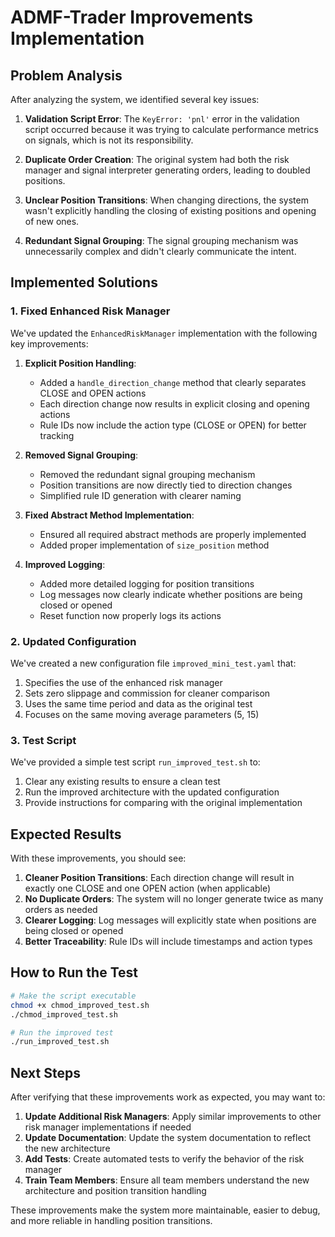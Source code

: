 # ADMF-Trader Improvements Implementation

## Problem Analysis

After analyzing the system, we identified several key issues:

1. **Validation Script Error**: The `KeyError: 'pnl'` error in the validation script occurred because it was trying to calculate performance metrics on signals, which is not its responsibility.

2. **Duplicate Order Creation**: The original system had both the risk manager and signal interpreter generating orders, leading to doubled positions.

3. **Unclear Position Transitions**: When changing directions, the system wasn't explicitly handling the closing of existing positions and opening of new ones.

4. **Redundant Signal Grouping**: The signal grouping mechanism was unnecessarily complex and didn't clearly communicate the intent.

## Implemented Solutions

### 1. Fixed Enhanced Risk Manager

We've updated the `EnhancedRiskManager` implementation with the following key improvements:

1. **Explicit Position Handling**:
   - Added a `handle_direction_change` method that clearly separates CLOSE and OPEN actions
   - Each direction change now results in explicit closing and opening actions
   - Rule IDs now include the action type (CLOSE or OPEN) for better tracking

2. **Removed Signal Grouping**:
   - Removed the redundant signal grouping mechanism
   - Position transitions are now directly tied to direction changes
   - Simplified rule ID generation with clearer naming

3. **Fixed Abstract Method Implementation**:
   - Ensured all required abstract methods are properly implemented
   - Added proper implementation of `size_position` method

4. **Improved Logging**:
   - Added more detailed logging for position transitions
   - Log messages now clearly indicate whether positions are being closed or opened
   - Reset function now properly logs its actions

### 2. Updated Configuration

We've created a new configuration file `improved_mini_test.yaml` that:

1. Specifies the use of the enhanced risk manager
2. Sets zero slippage and commission for cleaner comparison
3. Uses the same time period and data as the original test
4. Focuses on the same moving average parameters (5, 15)

### 3. Test Script

We've provided a simple test script `run_improved_test.sh` to:

1. Clear any existing results to ensure a clean test
2. Run the improved architecture with the updated configuration
3. Provide instructions for comparing with the original implementation

## Expected Results

With these improvements, you should see:

1. **Cleaner Position Transitions**: Each direction change will result in exactly one CLOSE and one OPEN action (when applicable)
2. **No Duplicate Orders**: The system will no longer generate twice as many orders as needed
3. **Clearer Logging**: Log messages will explicitly state when positions are being closed or opened
4. **Better Traceability**: Rule IDs will include timestamps and action types

## How to Run the Test

```bash
# Make the script executable
chmod +x chmod_improved_test.sh
./chmod_improved_test.sh

# Run the improved test
./run_improved_test.sh
```

## Next Steps

After verifying that these improvements work as expected, you may want to:

1. **Update Additional Risk Managers**: Apply similar improvements to other risk manager implementations if needed
2. **Update Documentation**: Update the system documentation to reflect the new architecture
3. **Add Tests**: Create automated tests to verify the behavior of the risk manager
4. **Train Team Members**: Ensure all team members understand the new architecture and position transition handling

These improvements make the system more maintainable, easier to debug, and more reliable in handling position transitions.
